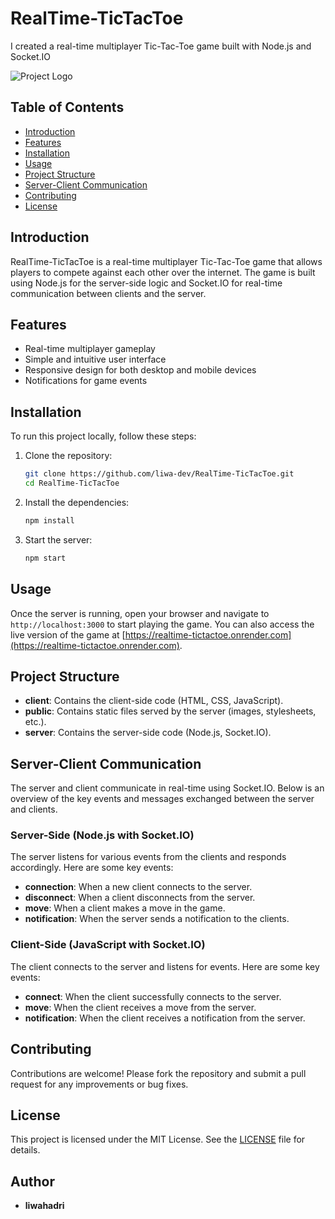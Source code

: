 # RealTime-TicTacToe

I created a real-time multiplayer Tic-Tac-Toe game built with Node.js and Socket.IO

![Project Logo](public/client/untitled.png)


## Table of Contents

- [Introduction](#introduction)
- [Features](#features)
- [Installation](#installation)
- [Usage](#usage)
- [Project Structure](#project-structure)
- [Server-Client Communication](#server-client-communication)
- [Contributing](#contributing)
- [License](#license)

## Introduction

RealTime-TicTacToe is a real-time multiplayer Tic-Tac-Toe game that allows players to compete against each other over the internet. The game is built using Node.js for the server-side logic and Socket.IO for real-time communication between clients and the server.

## Features

- Real-time multiplayer gameplay
- Simple and intuitive user interface
- Responsive design for both desktop and mobile devices
- Notifications for game events

## Installation

To run this project locally, follow these steps:

1. Clone the repository:
   ```sh
   git clone https://github.com/liwa-dev/RealTime-TicTacToe.git
   cd RealTime-TicTacToe
   ```

2. Install the dependencies:
   ```sh
   npm install
   ```

3. Start the server:
   ```sh
   npm start
   ```

## Usage

Once the server is running, open your browser and navigate to `http://localhost:3000` to start playing the game. You can also access the live version of the game at [https://realtime-tictactoe.onrender.com](https://realtime-tictactoe.onrender.com).

## Project Structure

- **client**: Contains the client-side code (HTML, CSS, JavaScript).
- **public**: Contains static files served by the server (images, stylesheets, etc.).
- **server**: Contains the server-side code (Node.js, Socket.IO).

## Server-Client Communication

The server and client communicate in real-time using Socket.IO. Below is an overview of the key events and messages exchanged between the server and clients.

### Server-Side (Node.js with Socket.IO)

The server listens for various events from the clients and responds accordingly. Here are some key events:

- **connection**: When a new client connects to the server.
- **disconnect**: When a client disconnects from the server.
- **move**: When a client makes a move in the game.
- **notification**: When the server sends a notification to the clients.

### Client-Side (JavaScript with Socket.IO)

The client connects to the server and listens for events. Here are some key events:

- **connect**: When the client successfully connects to the server.
- **move**: When the client receives a move from the server.
- **notification**: When the client receives a notification from the server.

## Contributing

Contributions are welcome! Please fork the repository and submit a pull request for any improvements or bug fixes.

## License

This project is licensed under the MIT License. See the [LICENSE](LICENSE) file for details.

## Author

- **liwahadri**
